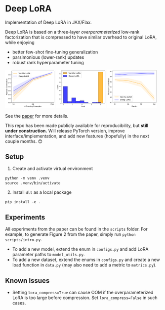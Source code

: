 # Deep LoRA
Implementation of Deep LoRA in JAX/Flax. 

Deep LoRA is based on a three-layer _overparameterized_ low-rank factorization that is compressed to have similar overhead to original LoRA, while enjoying

- better few-shot fine-tuning generalization
- parsimonious (lower-rank) updates
- robust rank hyperparameter tuning

<p float="left">
  <img src="assets/fewshot_stsb.png" width="32%" />
  <img src="assets/fewshot_256_ranks.png" width="32%" /> 
  <img src="assets/fewshot_stsb_varying_rank.png" width="32%" />
</p>

See the [paper](https://arxiv.org/abs/2406.04112) for more details.

This repo has been made publicly available for reproducibility, but **still under construction.** Will release PyTorch version, improve interface/implementation, and add new features (hopefully) in the next couple months. 😊


## Setup
1. Create and activate virtual environment
```
python -m venv .venv
source .venv/bin/activate
```
2. Install `dlt` as a local package
```
pip install -e .
```

## Experiments
All experiments from the paper can be found in the `scripts` folder. For example, to generate Figure 2 from the paper, simply run `python scripts/intro.py`.

- To add a new model, extend the enum in `configs.py` and add LoRA parameter paths to `model_utils.py`. 
- To add a new dataset, extend the enums in `configs.py` and create a new load function in `data.py` (may also need to add a metric to `metrics.py`).

## Known Issues
- Setting `lora_compress=True` can cause OOM if the overparameterized LoRA is too large before compression. Set `lora_compress=False` in such cases. 
